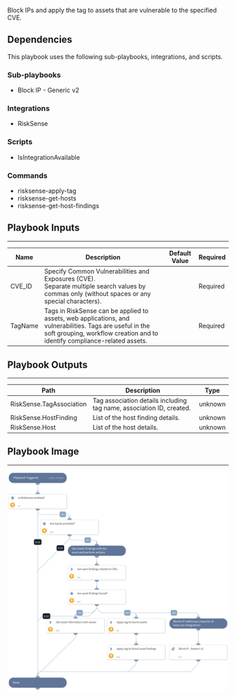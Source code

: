 Block IPs and apply the tag to assets that are vulnerable to the specified CVE.

## Dependencies
This playbook uses the following sub-playbooks, integrations, and scripts.

### Sub-playbooks
* Block IP - Generic v2

### Integrations
* RiskSense

### Scripts
* IsIntegrationAvailable

### Commands
* risksense-apply-tag
* risksense-get-hosts
* risksense-get-host-findings

## Playbook Inputs
---

| **Name** | **Description** | **Default Value** | **Required** |
| --- | --- | --- | --- |
| CVE_ID | Specify Common Vulnerabilities and Exposures \(CVE\). <br/>Separate multiple search values by commas only \(without spaces or any special characters\). |  | Required |
| TagName | Tags in RiskSense can be applied to assets, web applications, and vulnerabilities. Tags are useful in the soft grouping, workflow creation and to identify compliance-related assets. |  | Required |

## Playbook Outputs
---

| **Path** | **Description** | **Type** |
| --- | --- | --- |
| RiskSense.TagAssociation | Tag association details including tag name, association ID, created. | unknown |
| RiskSense.HostFinding | List of the host finding details. | unknown |
| RiskSense.Host | List of the host details. | unknown |

## Playbook Image
---
![CVE Exposure - RiskSense](../doc_files/CVE_Exposure_-_RiskSense.png)